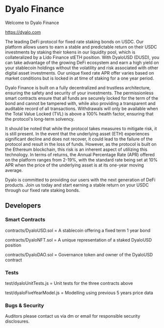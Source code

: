 # Dyalo Finance

Welcome to Dyalo Finance

https://dyalo.com

The leading DeFi protocol for fixed rate staking bonds on USDC. Our platform allows users to earn a stable and predictable return on their USDC investments by staking their tokens in our liquidity pool, which is collateralized by a Lido Finance stETH position. With DyaloUSD (DUSD), you can take advantage of the growing DeFi ecosystem and earn a high yield on your stablecoin holdings without the volatility and risk associated with other digital asset investments. Our unique fixed rate APR offer varies based on market conditions but is locked in at time of staking for a one year period.

Dyalo Finance is built on a fully decentralized and trustless architecture, ensuring the safety and security of your investments. The permissionless smart contracts ensure that all funds are securely locked for the term of the bond and cannot be tampered with, while also providing a transparent and auditable record of all transactions. Withdrawals will only be available when the Total Value Locked (TVL) is above a 100% health factor, ensuring that the protocol's long-term solvency.

It should be noted that while the protocol takes measures to mitigate risk, it is still present. In the event that the underlying asset (ETH) experiences significant decline and does not recover, it could lead to the failure of the protocol and result in the loss of funds. However, as the protocol is built on the Ethereum blockchain, this risk is an inherent aspect of utilizing this technology. In terms of returns, the Annual Percentage Rate (APR) offered on the platform ranges from 2-19%, with the standard rate being set at 10% APR when the price of the underlying asset is at its one-year moving average.

Dyalo is committed to providing our users with the next generation of DeFi products. Join us today and start earning a stable return on your USDC through our fixed rate staking bonds.

## Developers

### Smart Contracts

contracts/DyaloUSD.sol = A stablecoin offering a fixed term 1 year bond

contracts/DyaloNFT.sol = A unique representation of a staked DyaloUSD position

contracts/DyaloDAO.sol = Governance token and owner of the DyaloUSD contract

### Tests

test/dyaloUnitTests.js = Unit tests for the three contracts above

test/dyaloFiveYearModel.js = Modelling using previous 5 years price data

### Bugs & Security

Auditors please contact us via dm or email for responsible security disclosures.
